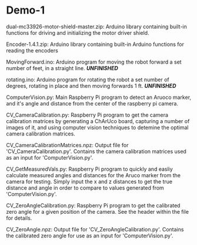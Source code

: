 # Demo-1 
dual-mc33926-motor-shield-master.zip: Arduino library containing built-in functions for driving and initializing the motor driver shield. 

Encoder-1.4.1.zip: Arduino library containing built-in Arduino functions for reading the encoders 

MovingForward.ino: Arduino program for moving the robot forward a set number of feet, in a straight line. ***UNFINISHED***

rotating.ino: Arduino program for rotating the robot a set number of degrees, rotating in place and then moving forwards 1 ft. ***UNFINISHED***

ComputerVision.py: Main Raspberry Pi program to detect an Aruoco marker, and it's angle and distance from the center of the raspberry pi camera.

CV_CameraCalibration.py: Raspberry Pi program to get the camera calibration matrices by generating a ChArUco board, capturing a number of images of it,
	and using computer vision techniques to detemine the optimal camera calibration matrices.

CV_CameraCalibrationMatrices.npz: Output file for 'CV_CameraCalibration.py'. Contains the camera calibration matrices used as an input for 'ComputerVision.py'.

CV_GetMeasuredVals.py: Raspberry Pi program to quickly and easliy calculate measured angles and distances for the Aruco marker from the camera for testing.
	Simply input the x and z distances to get the true distance and angle in order to compare to values generated from 'ComputerVision.py'.

CV_ZeroAngleCalibration.py: Raspberry Pi program to get the calibrated zero angle for a given position of the camera. See the header within the file for details.

CV_ZeroAngle.npz: Output file for 'CV_ZeroAngleCalibration.py'. Contains the calibrated zero angle for use as an input for 'ComputerVision.py'.
